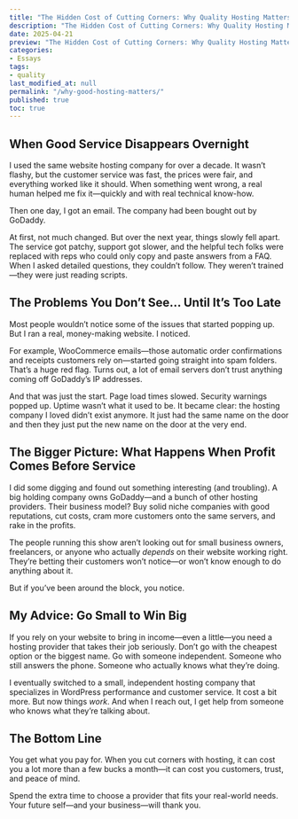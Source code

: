 ```yaml
---
title: "The Hidden Cost of Cutting Corners: Why Quality Hosting Matters More Than You Think"
description: "The Hidden Cost of Cutting Corners: Why Quality Hosting Matters More Than You Think"
date: 2025-04-21
preview: "The Hidden Cost of Cutting Corners: Why Quality Hosting Matters More Than You Think"
categories: 
- Essays
tags:
- quality
last_modified_at: null
permalink: "/why-good-hosting-matters/"
published: true
toc: true
---
```

## When Good Service Disappears Overnight

I used the same website hosting company for over a decade. It wasn’t flashy, but the customer service was fast, the prices were fair, and everything worked like it should. When something went wrong, a real human helped me fix it—quickly and with real technical know-how.

Then one day, I got an email. The company had been bought out by GoDaddy.

At first, not much changed. But over the next year, things slowly fell apart. The service got patchy, support got slower, and the helpful tech folks were replaced with reps who could only copy and paste answers from a FAQ. When I asked detailed questions, they couldn’t follow. They weren’t trained—they were just reading scripts.

## The Problems You Don’t See… Until It’s Too Late

Most people wouldn’t notice some of the issues that started popping up. But I ran a real, money-making website. I noticed.

For example, WooCommerce emails—those automatic order confirmations and receipts customers rely on—started going straight into spam folders. That’s a huge red flag. Turns out, a lot of email servers don’t trust anything coming off GoDaddy’s IP addresses.

And that was just the start. Page load times slowed. Security warnings popped up. Uptime wasn’t what it used to be. It became clear: the hosting company I loved didn’t exist anymore. It just had the same name on the door and then they just put the new name on the door at the very end.

## The Bigger Picture: What Happens When Profit Comes Before Service

I did some digging and found out something interesting (and troubling). A big holding company owns GoDaddy—and a bunch of other hosting providers. Their business model? Buy solid niche companies with good reputations, cut costs, cram more customers onto the same servers, and rake in the profits.

The people running this show aren’t looking out for small business owners, freelancers, or anyone who actually _depends_ on their website working right. They’re betting their customers won’t notice—or won’t know enough to do anything about it.

But if you’ve been around the block, you notice.

## My Advice: Go Small to Win Big

If you rely on your website to bring in income—even a little—you need a hosting provider that takes their job seriously. Don’t go with the cheapest option or the biggest name. Go with someone independent. Someone who still answers the phone. Someone who actually knows what they’re doing.

I eventually switched to a small, independent hosting company that specializes in WordPress performance and customer service. It cost a bit more. But now things _work_. And when I reach out, I get help from someone who knows what they’re talking about.

## The Bottom Line

You get what you pay for. When you cut corners with hosting, it can cost you a lot more than a few bucks a month—it can cost you customers, trust, and peace of mind.

Spend the extra time to choose a provider that fits your real-world needs. Your future self—and your business—will thank you.